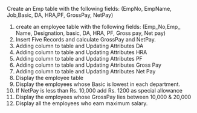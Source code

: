 Create an Emp table with the following fields: (EmpNo, EmpName, Job,Basic, DA, HRA,PF, GrossPay,
NetPay)
1. create an employee table with the following fields: (Emp_No,Emp_ Name, Designation,
basic, DA, HRA, PF, Gross pay, Net pay)
2. Insert Five Records and calculate GrossPay and NetPay.
3. Adding column to table and Updating Attributes DA
4. Adding column to table and Updating Attributes HRA
5. Adding column to table and Updating Attributes PF
6. Adding column to table and Updating Attributes Gross Pay
7. Adding column to table and Updating Attributes Net Pay
8. Display the employee table
9. Display the employees whose Basic is lowest in each department.
10. If NetPay is less than Rs. 10,000 add Rs. 1200 as special allowance
11. Display the employees whose GrossPay lies between 10,000 & 20,000
12. Display all the employees who earn maximum salary.